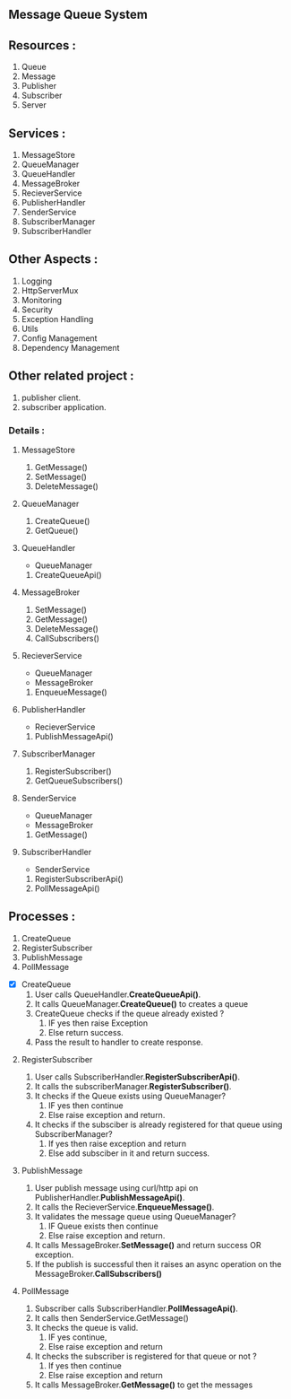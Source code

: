 ## Message Queue System

## Resources : 
1. Queue
2. Message
3. Publisher
4. Subscriber
5. Server

## Services :
1. MessageStore
2. QueueManager
3. QueueHandler
4. MessageBroker
5. RecieverService
6. PublisherHandler
7. SenderService
8. SubscriberManager
9. SubscriberHandler

## Other Aspects : 
1. Logging
2. HttpServerMux
3. Monitoring
4. Security
5. Exception Handling
6. Utils
7. Config Management
8. Dependency Management

## Other related project : 
1. publisher client.
2. subscriber application.

### Details :
1. MessageStore
    1. GetMessage()
    2. SetMessage()
    3. DeleteMessage()

2. QueueManager
    1. CreateQueue()
    2. GetQueue()

3. QueueHandler 
    - QueueManager
    1. CreateQueueApi()

4. MessageBroker
    1. SetMessage()
    2. GetMessage()
    3. DeleteMessage()
    4. CallSubscribers()

5. RecieverService
    - QueueManager
    - MessageBroker
    1. EnqueueMessage()

6. PublisherHandler
    - RecieverService
    1. PublishMessageApi()

7. SubscriberManager
    1. RegisterSubscriber()
    3. GetQueueSubscribers()

8. SenderService
    - QueueManager
    - MessageBroker
    1. GetMessage()

9. SubscriberHandler
    - SenderService
    1. RegisterSubscriberApi()
    2. PollMessageApi()

## Processes :
1. CreateQueue
2. RegisterSubscriber
3. PublishMessage
4. PollMessage

-[x] CreateQueue
    1. User calls QueueHandler.**CreateQueueApi()**.
    2. It calls QueueManager.**CreateQueue()** to creates a queue
    3. CreateQueue checks if the queue already existed ?
       1. IF yes then raise Exception
       2. Else return success.
    4. Pass the result to handler to create response.

2. RegisterSubscriber
   1. User calls SubscriberHandler.**RegisterSubscriberApi()**.
   2. It calls the subscriberManager.**RegisterSubscriber()**.
   3. It checks if the Queue exists using QueueManager?
      1. IF yes then continue
      2. Else raise exception and return.
   4. It checks if the subsciber is already registered for that queue using SubscriberManager?
      1. If yes then raise exception and return
      2. Else add subsciber in it and return success.

3. PublishMessage
   1. User publish message using curl/http api on PublisherHandler.**PublishMessageApi()**.
   2. It calls the RecieverService.**EnqueueMessage()**.
   3. It validates the message queue using QueueManager?
      1. IF Queue exists then continue
      2. Else raise exception and return.
   4. It calls MessageBroker.**SetMessage()** and return success OR exception.
   5. If the publish is successful then it raises an async operation on the MessageBroker.**CallSubscribers()**
   
4. PollMessage
   1. Subscriber calls SubscriberHandler.**PollMessageApi()**.
   2. It calls then SenderService.GetMessage()
   3. It checks the queue is valid. 
      1. IF yes continue, 
      2. Else raise exception and return
   4. It checks the subscriber is registered for that queue or not ?
      1. If yes then continue
      2. Else raise exception and return
   5. It calls MessageBroker.**GetMessage()** to get the messages

